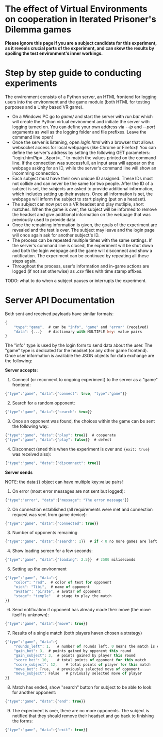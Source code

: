 # The effect of Virtual Environments on cooperation in Iterated Prisoner's Dilemma games

**Please ignore this page if you are a subject candidate for this experiment, as it reveals crucial parts of the experiment, and can skew the results by spoiling the test environment's inner workings.** 

# Step by step guide to conducting experiments
The environment consists of a Python server, an HTML frontend for logging users into the environment and the game module (both HTML for testing purposes and a Unity based VR game). 
* On a Windows PC go to *game/* and start the server with *run.bat* which will create the Python virtual environment and initiate the server with logging turned on. You can define your own address via *--ip* and *--port* arguments as well as the logging folder and file prefixes. Leave the command line open!
* Once the server is listening, open *login.html* with a browser that allows websocket access for local webpages (like Chrome or Firefox)! You can define the server's address by setting the following GET parameters: "login.html?ip=...&port=..." to match the values printed on the command line. If the connection was successfull, an input area will appear on the webpage asking for an ID, while the server's command line will show an incomming connection.
* Each subject must have their own unique ID assigned. These IDs must not collide and can never be the same for two people. After the ID of a subject is set, the subjects are asked to provide additional information, which includes setting up their avatars. Once all information is set, the webpage will inform the subject to start playing (put on a headset). 
* The subject can now put on a VR headset and play mutliple, short matches. When the game is over, the subject will be informed to remove the headset and give additional information on the webpage that was previously used to provide data.
* Once the remaining information is given, the goals of the experiment are revealed and the test is over. The subject may leave and the login page will once again ask for another subject's ID.
* The process can be repeated multiple times with the same settings. If the server's command line is closed, the experiment will be shut down and both the login webpage and the game will disconnect and show a notification. The experiment can be continued by repeating all these steps again.
* Throughout the process, user's information and in-game actions are logged (if not set otherwise) as *.csv* files with time stamp affixes. 

TODO: what to do when a subject pauses or interrupts the experiment.

# Server API Documentation
Both sent and received payloads have similar formats:
```javascript
{
    "type":"game",  # can be "info", "game" and "error" (received)
    "data": {...}   # dictionary with MULTIPLE key: value pairs
}
```
The "info" type is used by the login form to send data about the user. The "game" type is dedicated for the headset (or any other game frontend). Once user information is available the JSON objects for data exchange are the following:

**Server accepts:**
1. Connect (or reconnect to ongoing experiment) to the server as a "game" frontend:
```javascript
{"type":"game", "data":{"connect": true, "type":"game"}}
```
2. Search for a random opponent:
```javascript
{"type":"game", "data":{"search": true}}
```
3. Once an opponent was found, the choices within the game can be sent the following way:
```javascript
{"type":"game", "data":{"play": true}}  # cooperate
{"type":"game", "data":{"play": false}}  # defect
```
4. Disconnect (sned this when the experiment is over and ```{exit: true}``` was received also):
```javascript
{"type":"game", "data":{"disconnect": true}}
```

**Server sends**

NOTE: the data:{} object can have multiple key:value pairs!

1. On error (most error messages are not sent but logged):
```javascript
{"type":"error", "data":{"message": "The error message"}}
```
2. On connection established (all requirements were met and connection request was sent from game device):
```javascript
{"type":"game", "data":{"connected": true}}
```
3. Number of opponents remaining:
```javascript
{"type":"game", "data":{"search": 1}}  # if < 0 no more games are left
```
4. Show loading screen for a few seconds:
```javascript
{"type":"game", "data":{"loading": 2.5}}  # 2500 miliseconds
```
5. Setting up the environment
```javascript
{"type":"game", "data":{
    "color": "red",  # color of text for opponent
    "nick": "Tibi",  # name of opponent
    "avatar": "pirate", # avatar of opponent
    "stage": "temple"   # stage to play the match
}}
```
6. Send notification if opponent has already made their move (the move itself is unknown):
```javascript
{"type":"game", "data":{"move": true}}
```
7. Results of a single match (both players haven chosen a strategy)
```javascript
{"type":"game", "data":{
    "rounds_left": 1,   # number of rounds left, 0 means the match is over
    "gain_bot": 3,  # points gained by opponent this round
    "gain_subject": 3,  # points gained by player this round
    "score_bot": 10,    # total points of opponent for this match
    "score_subject": 12,    # total points of player for this match
    "move_bot": True,   # previously selected move of opponent
    "move_subject": False   # prviously selected move of player
}}
```
8. Match has ended, show "search" button for subject to be able to look for another opponent:
```javascript
{"type":"game", "data":{"end": true}}
```
9. The experiment is over, there are no more opponents. The subject is notified that they should remove their headset and go back to finishing the forms:
```javascript
{"type":"game", "data":{"exit": true}}
```